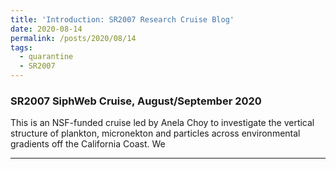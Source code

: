 ```yaml
---
title: 'Introduction: SR2007 Research Cruise Blog'
date: 2020-08-14
permalink: /posts/2020/08/14
tags:
  - quarantine
  - SR2007
---
```



### SR2007 SiphWeb Cruise, August/September 2020

This is an NSF-funded cruise led by Anela Choy to investigate the vertical structure of plankton, micronekton and particles across environmental gradients off the California Coast. We 



------